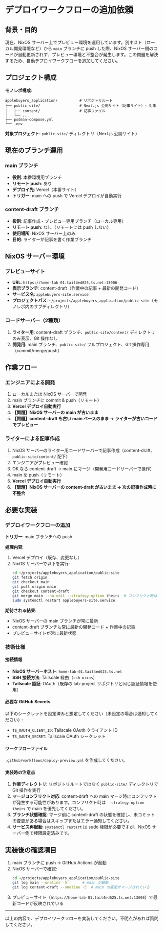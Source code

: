 # デプロイワークフローの追加依頼

## 背景・目的

現在、NixOS サーバー上でプレビュー環境を運用しています。別ホスト（ローカル開発環境など）から `main` ブランチに push した際、NixOS サーバー側のコードが自動更新されず、プレビュー環境と不整合が発生します。この問題を解決するため、自動デプロイワークフローを追加してください。

## プロジェクト構成

**モノレポ構成**:
```
applebuyers_application/          # リポジトリルート
├── public-site/                  # Next.js 公開サイト（記事サイト）← 対象
│   ├── content/                  # 記事ファイル
│   └── ...
├── podman-compose.yml
└── .env
```

**対象プロジェクト**: `public-site/` ディレクトリ（Next.js 公開サイト）

## 現在のブランチ運用

### main ブランチ
- **役割**: 本番環境用ブランチ
- **リモート push**: あり
- **デプロイ先**: Vercel（本番サイト）
- **トリガー**: main への push で Vercel デプロイが自動実行

### content-draft ブランチ
- **役割**: 記事作成・プレビュー専用ブランチ（ローカル専用）
- **リモート push**: なし（リモートには push しない）
- **使用場所**: NixOS サーバー上のみ
- **目的**: ライターが記事を書く作業ブランチ

## NixOS サーバー環境

### プレビューサイト
- **URL**: `https://home-lab-01.tail4ed625.ts.net:13006`
- **表示ブランチ**: content-draft（作業中の記事 + 最新の開発コード）
- **サービス名**: `applebuyers-site.service`
- **プロジェクトパス**: `~/projects/applebuyers_application/public-site`（モノレポ内のサブディレクトリ）

### コードサーバー（2種類）
1. **ライター用**: content-draft ブランチ、`public-site/content/` ディレクトリのみ表示、Git 操作なし
2. **開発用**: main ブランチ、`public-site/` フルプロジェクト、Git 操作専用（commit/merge/push）

## 作業フロー

### エンジニアによる開発
1. ローカルまたは NixOS サーバーで開発
2. main ブランチに commit & push（リモート）
3. **Vercel デプロイ自動実行**
4. **【問題】NixOS サーバーの main が古いまま**
5. **【問題】content-draft も古い main ベースのまま → ライターが古いコードでプレビュー**

### ライターによる記事作成
1. NixOS サーバーのライター用コードサーバーで記事作成（content-draft、`public-site/content/` 配下）
2. エンジニアがプレビュー確認
3. OK なら content-draft → main にマージ（開発用コードサーバーで操作）
4. main を push（リモート）
5. **Vercel デプロイ自動実行**
6. **【問題】NixOS サーバーの content-draft が古いまま → 次の記事作成時に不整合**

## 必要な実装

### デプロイワークフローの追加

**トリガー**: main ブランチへの push

**処理内容**:
1. Vercel デプロイ（既存、変更なし）
2. NixOS サーバーで以下を実行:
   ```bash
   cd ~/projects/applebuyers_application/public-site
   git fetch origin
   git checkout main
   git pull origin main
   git checkout content-draft
   git merge main --no-edit --strategy-option theirs  # コンフリクト時は main 優先
   sudo systemctl restart applebuyers-site.service
   ```

**期待される結果**:
- NixOS サーバーの main ブランチが常に最新
- content-draft ブランチも常に最新の開発コード + 作業中の記事
- プレビューサイトが常に最新状態

### 技術仕様

#### 接続情報
- **NixOS サーバーホスト**: `home-lab-01.tail4ed625.ts.net`
- **SSH 接続方法**: Tailscale 経由（`ssh nixos`）
- **Tailscale 認証**: OAuth（既存の lab-project リポジトリと同じ認証情報を使用）

#### 必要な GitHub Secrets
以下のシークレットを設定済みと想定してください（未設定の場合は通知してください）:
- `TS_OAUTH_CLIENT_ID`: Tailscale OAuth クライアント ID
- `TS_OAUTH_SECRET`: Tailscale OAuth シークレット

#### ワークフローファイル
`.github/workflows/deploy-preview.yml` を作成してください。

#### 実装時の注意点
1. **作業ディレクトリ**: リポジトリルートではなく `public-site/` ディレクトリで Git 操作を実行
2. **マージコンフリクト対応**: content-draft への main マージ時にコンフリクトが発生する可能性があります。コンフリクト時は `--strategy-option theirs` で main を優先してください。
3. **ブランチ状態確認**: マージ前に content-draft の状態を確認し、未コミットの変更がある場合はスキップまたはエラー通知してください。
4. **サービス再起動**: `systemctl restart` は sudo 権限が必要ですが、NixOS サーバー側で権限設定済みです。

## 実装後の確認項目

1. main ブランチに push → GitHub Actions が起動
2. NixOS サーバーで確認:
   ```bash
   cd ~/projects/applebuyers_application/public-site
   git log main --oneline -5       # main が最新
   git log content-draft --oneline -5  # main の変更がマージされている
   ```
3. プレビューサイト（`https://home-lab-01.tail4ed625.ts.net:13006`）で最新コードが反映されている

---

以上の内容で、デプロイワークフローを実装してください。不明点があれば質問してください。
